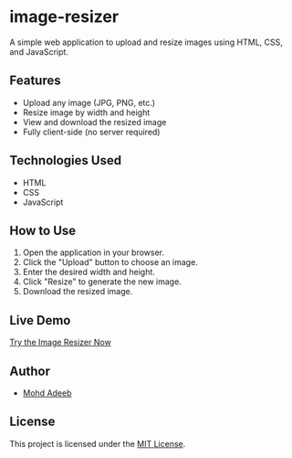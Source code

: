 # image-resizer
A simple web application to upload and resize images using HTML, CSS, and JavaScript.

## Features
- Upload any image (JPG, PNG, etc.)
- Resize image by width and height
- View and download the resized image
- Fully client-side (no server required)

## Technologies Used
- HTML
- CSS
- JavaScript

## How to Use
1. Open the application in your browser.
2. Click the "Upload" button to choose an image.
3. Enter the desired width and height.
4. Click "Resize" to generate the new image.
5. Download the resized image.

##  Live Demo
[Try the Image Resizer Now](https://aadi101a.github.io/image-resizer/)


##  Author
- [Mohd Adeeb](https://github.com/aadi101a)

##  License
This project is licensed under the [MIT License](LICENSE).
